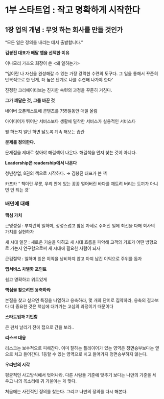 # 1부 스타트업 : 작고 명확하게 시작한다

## 1장 업의 개념 : 무엇 하는 회사를 만들 것인가

“모든 일은 정의를 내리는 데서 출발합니다.”



**김봉진 대표가 배달 앱을 선택한 이유**

이나모리 가즈오 회장이 쓴 <왜 일하는가>

“일이란 나 자신을 완성해갈 수 있는 가장 강력한 수련의 도구다. 그 일을 통해서 꾸준히 반복적으로 한 단계, 더 높은 단계로 나를 수련해 나가야 한다’

진정한 크리에이티브는 진지한 숙련의 과정을 꾸준히 거친다.



**그가 깨달은 것, 그를 바꾼 것**

네이버 오픈캐스트에 콘텐츠를 755일동안 매일 올림

아이디어가 뛰어난 서비스보다 생활에 밀착한 서비스가 실용적인 서비스다

뭘 하든지 일단 하면 닳도록 계속 해보는 습관



**문제를 정의한다.**

문제점을 제대로 찾아야 해결책이 나온다. 해결책을 먼저 찾는 것이 아니다.



**Leadership은 readership에서 나온다**

청년창업, 8권의 책으로 시작하다. → 김봉진 대표가 쓴 책

카프카 “ 책이란 무릇, 우리 안에 있는 꽁꽁 얼어버린 바다를 깨트려 버리는 도끼가 아니면 안 되는 것’



### 배민에 대해

**핵심 가치**

근명성실 : 부지런히 일하며, 정성스럽고 참된 자세로 주어진 일에 최선을 다해 회사의 가치를 실현하자

새 시대 일꾼 : 새로운 기술을 익히고 새 시대 흐름을 파악해 고객의 기호가 어떤 방향으로 가는지 연구함으로써 새 시대에 필요한 사람이 되자

근검절약 : 일하며 얻은 이익을 낭비하지 않고 아껴 남긴 이익으로 주위를 돕자



**앱서비스 차별화 포인트**

쉽고 명확하고 위트있게



**핵심을 찾으려면 응축하라**

본질을 찾고 싶으면 특징을 나열하고 응축하라, 몇 개의 단어로 집약하라, 응축의 결과보다 더 중요한 것은 핵심에 대가가는 고심의 과정이기 때문이다



**스타트업과 기민함**

큰 펀치 날리기 전에 잽으로 간을 보라..



**리스크 대응**

리스크는 보수적으로 피해간다. 이미 잘하는 플레이어가 있는 영역은 정면승부보다는 옆으로 치고 들어간다. 1등할 수 있는 영역으로 치고 들어가지 정면승부하지 않는다.



**우리만의 시각**

평균적인 사고방식에서 벗어나라. 다른 사람들 기준에 맞추기 보다는 나만의 기준을 세우고 나의 목소리에 귀 기울이는 게 맞다.

처음에는 사전적인 정의를 찾는다. 그리고 나만의 정의를 다시 해본다.